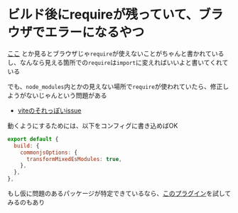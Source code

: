 # ビルド後にrequireが残っていて、ブラウザでエラーになるやつ

[ここ](https://azukiazusa.dev/blog/vite-require/) とか見るとブラウザじゃ`require`が使えないことがちゃんと書かれているし、なんなら見える箇所での`require`は`import`に変えればいいよと書いてくれている

でも、`node_modules`内とかの見えない場所で`require`が使われていたら、修正しようがないじゃんという問題がある

- [viteのそれっぽいissue](https://github.com/vitejs/vite/issues/3409)

動くようにするためには、以下をコンフィグに書き込めばOK

```js
export default {
  build: {
    commonjsOptions: {
      transformMixedEsModules: true,
    },
  },
},
```

もし仮に問題のあるパッケージが特定できているなら、[このプラグイン](https://github.com/originjs/vite-plugins/tree/main/packages/vite-plugin-commonjs)を試してみるのもあり
